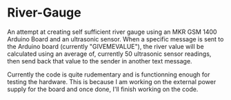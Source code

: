 # River-Gauge
An attempt at creating self sufficient river gauge using an MKR GSM 1400 Arduino Board and an ultrasonic sensor. When a specific message is sent to the Arduino board (currently "GIVEMEVALUE"), the river value will be calculated using an average of, currently 50 ultrasonic sensor readings, then send back that value to the sender in another text message.

Currently the code is quite rudementary and is functionning enough for testing the hardware. This is because I am working on the external power supply for the board and once done, I'll finish working on the code.
